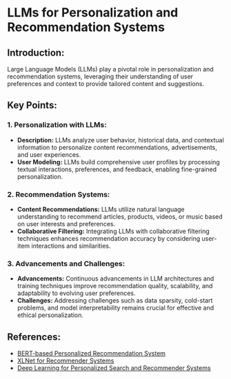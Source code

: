 # LLMs for Personalization and Recommendation Systems

## Introduction:
Large Language Models (LLMs) play a pivotal role in personalization and recommendation systems, leveraging their understanding of user preferences and context to provide tailored content and suggestions. 

## Key Points:

### 1. Personalization with LLMs:
- **Description:** LLMs analyze user behavior, historical data, and contextual information to personalize content recommendations, advertisements, and user experiences.
- **User Modeling:** LLMs build comprehensive user profiles by processing textual interactions, preferences, and feedback, enabling fine-grained personalization.

### 2. Recommendation Systems:
- **Content Recommendations:** LLMs utilize natural language understanding to recommend articles, products, videos, or music based on user interests and preferences.
- **Collaborative Filtering:** Integrating LLMs with collaborative filtering techniques enhances recommendation accuracy by considering user-item interactions and similarities.

### 3. Advancements and Challenges:
- **Advancements:** Continuous advancements in LLM architectures and training techniques improve recommendation quality, scalability, and adaptability to evolving user preferences.
- **Challenges:** Addressing challenges such as data sparsity, cold-start problems, and model interpretability remains crucial for effective and ethical personalization.

## References:
- [BERT-based Personalized Recommendation System](https://arxiv.org/abs/2008.03903)
- [XLNet for Recommender Systems](https://arxiv.org/abs/1906.08237)
- [Deep Learning for Personalized Search and Recommender Systems](https://arxiv.org/abs/1907.05398)


